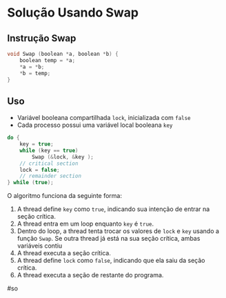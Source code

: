
# Solução Usando Swap

## Instrução Swap

```c
void Swap (boolean *a, boolean *b) {
	boolean temp = *a;
	*a = *b;
	*b = temp;
}
```

## Uso

- Variável booleana compartilhada `lock`, inicializada com `false`
- Cada processo possui uma variável local booleana `key`

```c
do {
	key = true;
	while (key == true)
		Swap (&lock, &key );
	// critical section
	lock = false;
	// remainder section
} while (true);
```

O algoritmo funciona da seguinte forma:

1.  A thread define `key` como `true`, indicando sua intenção de entrar na seção crítica.
2.  A thread entra em um loop enquanto `key` é `true`.
3.  Dentro do loop, a thread tenta trocar os valores de `lock` e `key` usando a função `Swap`. Se outra thread já está na sua seção crítica, ambas variáveis contiu
4.  A thread executa a seção crítica.
5.  A thread define `lock` como `false`, indicando que ela saiu da seção crítica.
6.  A thread executa a seção de restante do programa.

#so

